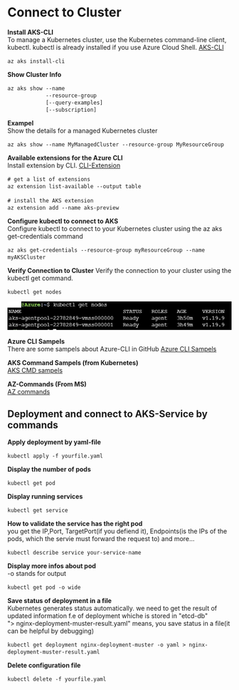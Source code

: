 # Connect to Cluster

**Install AKS-CLI**
<br/>To manage a Kubernetes cluster, use the Kubernetes command-line client, kubectl. kubectl is already installed if you use Azure Cloud Shell.
[AKS-CLI](https://docs.microsoft.com/en-us/azure/aks/kubernetes-walkthrough)
```
az aks install-cli
```

**Show Cluster Info**

```
az aks show --name
            --resource-group
            [--query-examples]
            [--subscription]
```
**Exampel**
<br/>Show the details for a managed Kubernetes cluster
```
az aks show --name MyManagedCluster --resource-group MyResourceGroup
```

**Available extensions for the Azure CLI**
<br/>Install extension by CLI. [CLI-Extension](https://docs.microsoft.com/en-us/cli/azure/azure-cli-extensions-list)
```
# get a list of extensions
az extension list-available --output table

# install the AKS extension
az extension add --name aks-preview
```

**Configure kubectl to connect to AKS**
<br/>Configure kubectl to connect to your Kubernetes cluster using the az aks get-credentials command
```
az aks get-credentials --resource-group myResourceGroup --name myAKSCluster
```

**Verify Connection to Cluster**
Verify the connection to your cluster using the kubectl get command.
```
kubectl get nodes
```
![alt text](https://github.com/MElashkr/AKS-Container-Service/blob/main/Pictures/kubectl.JPG)

**Azure CLI Sampels**
<br/>There are some sampels about Azure-CLI in GitHub
[Azure CLI Sampels](https://github.com/Azure-Samples/azure-cli-samples)

**AKS Command Sampels (from Kubernetes)**
<br/> [AKS CMD sampels](https://kubernetes.io/docs/reference/generated/kubectl/kubectl-commands#cluster-info)

**AZ-Commands (From MS)**
<br/> [AZ commands](https://docs.microsoft.com/en-us/cli/azure/reference-index?view=azure-cli-latest)

## Deployment and connect to AKS-Service by commands

**Apply deployment by yaml-file**
```
kubectl apply -f yourfile.yaml
```

**Display the number of pods**
```
kubectl get pod
```

**Display running services**
```
kubectl get service
```

**How to validate the service has the right pod**
<br/>you get the IP,Port, TargetPort(if you defiend it), Endpoints(is the IPs of the pods, which the servie must forward the request to) and more...
```
kubectl describe service your-service-name
```

**Display more infos about pod**
<br/> -o stands for output
```
kubectl get pod -o wide 
```

**Save status of deployment in a file**
<br/> Kubernetes generates status automatically. we need to get the result of updated information f.e of deployment whiche is stored in "etcd-db"
<br/> "> nginx-deployment-muster-result.yaml" means, you save status in a file(it can be helpful by debugging)
```
kubectl get deployment nginx-deployment-muster -o yaml > nginx-deployment-muster-result.yaml
```

**Delete configuration file**
```
kubectl delete -f yourfile.yaml
```




